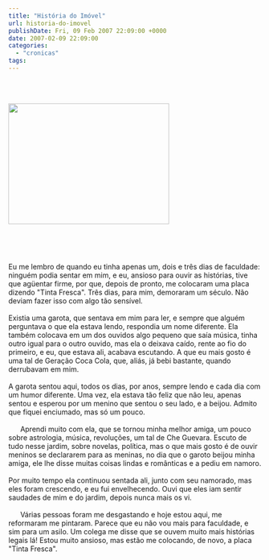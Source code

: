 ```yaml
---
title: "História do Imóvel"
url: historia-do-imovel
publishDate: Fri, 09 Feb 2007 22:09:00 +0000
date: 2007-02-09 22:09:00
categories: 
  - "cronicas"
tags: 
---
```

<a href="http://2.bp.blogspot.com/_BzqI_RDZ6O4/TO421-45ODI/AAAAAAAACTw/zBT9C5MmC_c/s1600/DSC02632.JPG" imageanchor="1"><br></a><br><div><a href="http://2.bp.blogspot.com/_BzqI_RDZ6O4/TO421-45ODI/AAAAAAAACTw/zBT9C5MmC_c/s1600/DSC02632.JPG" imageanchor="1"><img border="0" height="240" src="http://2.bp.blogspot.com/_BzqI_RDZ6O4/TO421-45ODI/AAAAAAAACTw/zBT9C5MmC_c/s320/DSC02632.JPG" width="320"></a></div><div><p>   </p><p>     </p><span>Eu me lembro de quando eu tinha apenas um, dois e três dias de faculdade: ninguém podia sentar em mim, e eu, ansioso para ouvir as histórias, tive que agüentar firme, por que, depois de pronto, me colocaram uma placa dizendo "Tinta Fresca". Três dias, para mim, demoraram um século. Não deviam fazer isso com algo tão sensível.</span></div><div><span><br></span></div><div><span>Existia uma garota, que sentava em mim para ler, e sempre que alguém perguntava o que ela estava lendo, respondia um nome diferente. Ela também colocava em um dos ouvidos algo pequeno que saía música, tinha outro igual para o outro ouvido, mas ela o deixava caído, rente ao fio do primeiro, e eu, que estava ali, acabava escutando. A que eu mais gosto é uma tal de Geração Coca Cola, que, aliás, já bebi bastante, quando derrubavam em mim.</span></div><div><span><br></span></div><div><span>A garota sentou aqui, todos os dias, por anos, sempre lendo e cada dia com um humor diferente. Uma vez, ela estava tão feliz que não leu, apenas sentou e esperou por um menino que sentou o seu lado, e a beijou. Admito que fiquei enciumado, mas só um pouco.</span></div><div><span><br></span></div><div><span>      </span><span>Aprendi muito com ela, que se tornou minha melhor amiga, um pouco sobre astrologia, música, revoluções, um tal de Che Guevara. Escuto de tudo nesse jardim, sobre novelas, política, mas o que mais gosto é de ouvir meninos se declararem para as meninas, no dia que o garoto beijou minha amiga, ele lhe disse muitas coisas lindas e românticas e a pediu em namoro.</span></div><div><span><br></span></div><div><span>Por muito tempo ela continuou sentada ali, junto com seu namorado, mas eles foram crescendo, e eu fui envelhecendo. Ouvi que eles iam sentir saudades de mim e do jardim, depois nunca mais os vi.</span></div><div><span><br></span></div><div><span>      </span><span>Várias pessoas foram me desgastando e hoje estou aqui, me reformaram me pintaram. Parece que eu não vou mais para faculdade, e sim para um asilo. Um colega me disse que se ouvem muito mais histórias legais lá! Estou muito ansioso, mas estão me colocando, de novo, a placa "Tinta Fresca".</span></div><div><br></div><div><span><br></span></div>
